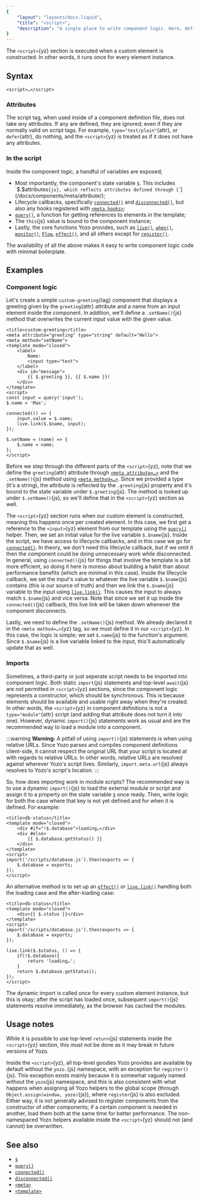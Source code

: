 ```yaml
---
{
	"layout": "layouts/docs.liquid",
	"title": "<script>",
	"description": "A single place to write component logic. Here, define things either for use inside the component template or to be exposed on the custom element."
}
---
```


The `<script>`{yz} section is executed when a custom element is constructed. In other words, it runs once for every element instance.

## Syntax

```yz
<script>…</script>
```

### Attributes

The script tag, when used inside of a component definition file, does not take any attributes. If any are defined, they are ignored; even if they are normally valid on script tags. For example, `type="text/plain"`{attr}, or `defer`{attr}, do nothing, and the `<script>`{yz} is treated as if it does not have any attributes.

### In the script
Inside the component logic, a handful of variables are exposed;

- Most importantly, the component's state variable [`$`](/docs/components/$/). This includes `$.$attributes`{js}, which reflects attributes defined through [`<meta attribute>`](/docs/components/meta/attribute/);
- Lifecycle callbacks, specifically [`connected()`](/docs/components/connected/) and [`disconnected()`](/docs/components/disconnected/), but also any hooks registered with [`<meta hooks>`](/docs/components/meta/hooks/);
- [`query()`](/docs/components/query/), a function for getting references to elements in the template;
- The `this`{js} value is bound to the component instance;
- Lastly, the core functions Yozo provides, such as [`live()`](/docs/live/), [`when()`](/docs/when/), [`monitor()`](/docs/monitor/), [`Flow`](/docs/flow), [`effect()`](/docs/effect/), and all others except for [`register()`](/docs/register/).

The availability of all the above makes it easy to write component logic code with minimal boilerplate.

## Examples

### Component logic

Let's create a simple `custom-greeting`{tag} component that displays a greeting given by the `greeting`{attr} attribute and a name from an input element inside the component. In addition, we'll define a `.setName()`{js} method that overwrites the current input value with the given value.

```yz
<title>custom-greeting</title>
<meta attribute="greeting" type="string" default="Hello">
<meta method="setName">
<template mode="closed">
	<label>
		Name:
		<input type="text">
	</label>
	<div id="message">
		{{ $.greeting }}, {{ $.name }}!
	</div>
</template>
<script>
const input = query('input');
$.name = 'Max';

connected(() => {
	input.value = $.name;
	live.link($.$name, input);
});

$.setName = (name) => {
	$.name = name;
};
</script>
```

Before we step through the different parts of the `<script>`{yz}, note that we define the `greeting`{attr} attribute through [`<meta attribute=…>`](/docs/components/meta/attribute/) and the `.setName()`{js} method using [`<meta method=…>`](/docs/components/meta/method/). Since we provided a type (it's a string), the attribute is reflected by the `.greeting`{js} property and it's bound to the state variable under `$.greeting`{js}. The method is looked up under `$.setName()`{js}, so we'll define that in the `<script>`{yz} section as well.

The `<script>`{yz} section runs when our custom element is constructed, meaning this happens once per created element. In this case, we first get a reference to the `<input>`{yz} element from our template using the [`query()`](/docs/components/query/) helper. Then, we set an initial value for the live variable `$.$name`{js}. Inside the script, we have access to lifecycle callbacks, and in this case we go for [`connected()`](/docs/components/connected/). In theory, we don't need this lifecycle callback, but if we omit it then the component could be doing unnecessary work while disconnected. In general, using `connected()`{js} for things that involve the template is a bit more efficient, so doing it here is moreso about building a habit than about performance benefits (which are minimal in this case). Inside the lifecycle callback, we set the input's value to whatever the live variable `$.$name`{js} contains (this is our source of truth) and then we link the `$.$name`{js} variable to the input using [`live.link()`](/docs/live/link/). This causes the input to always match `$.$name`{js} and vice versa. Note that since we set it up inside the `connected()`{js} callback, this live link will be taken down whenever the component disconnects.

Lastly, we need to define the `.setName()`{js} method. We already declared it in the `<meta method=…>`{yz} tag, so we must define it in our `<script>`{yz}. In this case, the logic is simple; we set `$.name`{js} to the function's argument. Since `$.$name`{js} is a live variable linked to the input, this'll automatically update that as well.

### Imports

Sometimes, a third-party or just seperate script needs to be imported into component logic. Both static `import`{js} statements and top-level `await`{js} are not permitted in `<script>`{yz} sections, since the component logic represents a constructor, which should be synchronous. This is because elements should be available and usable right away when they're created. In other words, the `<script>`{yz} in component definitions is not a `type="module"`{attr} script (and adding that attribute does not turn it into one). However, dynamic `import()`{js} statements work as usual and are the recommended way to load a module into a component.

:::warning
**Warning:** A pitfall of using `import()`{js} statements is when using relative URLs. Since Yozo parses and compiles component definitions client-side, it cannot respect the original URL that your script is located at with regards to relative URLs. In other words, relative URLs are resolved against wherever Yozo's script lives. Similarly, `import.meta.url`{js} always resolves to Yozo's script's location.
:::

So, how does importing work in module scripts? The recommended way is to use a dynamic `import()`{js} to load the external module or script and assign it to a property on the state variable [`$`](/docs/components/$/) once ready. Then, write logic for both the case where that key is not yet defined and for when it is defined. For example:

```yz
<title>db-status</title>
<template mode="closed">
	<div #if="!$.database">loading…</div>
	<div #else>
		{{ $.database.getStatus() }}
	</div>
</template>
<script>
import('/scripts/database.js').then(exports => {
	$.database = exports;
});
</script>
```

An alternative method is to set up an [`effect()`](/docs/effect/) or [`live.link()`](/docs/live/link/) handling both the loading case and the after-loading case:

```yz
<title>db-status</title>
<template mode="closed">
	<div>{{ $.status }}</div>
</template>
<script>
import('/scripts/database.js').then(exports => {
	$.database = exports;
});

live.link($.$status, () => {
	if(!$.database){
		return 'loading…';
	}
	return $.database.getStatus();
});
</script>
```

The dynamic import is called once for every custom element instance, but this is okay; after the script has loaded once, subsequent `import()`{js} statements resolve immediately, as the browser has cached the modules.

## Usage notes

While it is possible to use top-level `return`{js} statements inside the `<script>`{yz} section, this must not be done as it may break in future versions of Yozo.

Inside the `<script>`{yz}, all top-level goodies Yozo provides are available by default without the `yozo.`{js} namespace, with an exception for `register()`{js}. This exception exists mainly because it is somewhat vaguely named without the `yozo`{js} namespace, and this is also consistent with what happens when assigning all Yozo helpers to the global scope (through `Object.assign(window, yozo)`{js}), where `register`{js} is also excluded. Either way, it is not generally advised to register components from the constructor of other components; if a certain component is needed in another, load them both at the same time for better performance. The non-namespaced Yozo helpers available inside the `<script>`{yz} should not (and cannot) be overwritten.

## See also

- [`$`](/docs/components/$/)
- [`query()`](/docs/components/query/)
- [`connected()`](/docs/components/connected/)
- [`disconnected()`](/docs/components/disconnected/)
- [`<meta>`](/docs/components/meta/)
- [`<template>`](/docs/components/template/)
